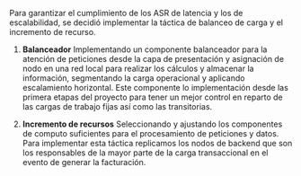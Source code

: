 Para garantizar el cumplimiento de los ASR de latencia y los de escalabilidad, se decidió implementar la táctica de balanceo de carga y el incremento de recurso.

1. **Balanceador**
Implementando un componente balanceador para la atención de peticiones desde la capa de presentación y asignación de nodo en una red local para realizar los cálculos y almacenar la información, segmentando la carga operacional y aplicando escalamiento horizontal. Este componente lo implementación desde las primera etapas del proyecto para tener un mejor control en reparto de las cargas de trabajo fijas así como las transitorias.

1. **Incremento de recursos**
Seleccionando y ajustando los componentes de computo suficientes para el procesamiento de peticiones y datos. Para implementar esta táctica replicamos los nodos de backend que son los responsables de la mayor parte de la carga transaccional en el evento de generar la facturación.